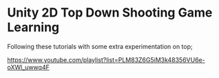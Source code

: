 # Unity 2D Top Down Shooting Game Learning

Following these tutorials with some extra experimentation on top;

https://www.youtube.com/playlist?list=PLM83Z6G5iM3k48356VU6e-oXWl_uwwq4F